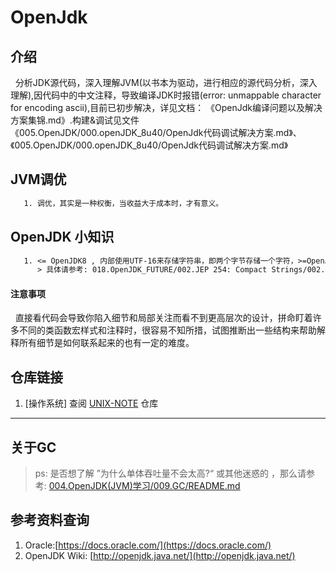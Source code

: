 # OpenJdk

## 介绍
&nbsp;&nbsp;分析JDK源代码，深入理解JVM(以书本为驱动，进行相应的源代码分析，深入理解),因代码中的中文注释，导致编译JDK时报错(error: unmappable character for encoding ascii),目前已初步解决，详见文档： 《OpenJdk编译问题以及解决方案集锦.md》.构建&调试见文件《005.OpenJDK/000.openJDK_8u40/OpenJdk代码调试解决方案.md》、《005.OpenJDK/000.openJDK_8u40/OpenJdk代码调试解决方案.md》

## JVM调优
```txt
   1. 调优，其实是一种权衡，当收益大于成本时，才有意义。
```

## OpenJDK 小知识
```txt
   1. <= OpenJDK8 , 内部使用UTF-16来存储字符串，即两个字节存储一个字符，>=OpenJDK9 使用 '002.JEP 254: Compact Strings' 修改了字符串存储方式 - 字节数组 + 编码标识。目的： 提升内存利用率
      > 具体请参考: 018.OpenJDK_FUTURE/002.JEP 254: Compact Strings/002.JEP 254: Compact Strings.md
```

#### 注意事项
&nbsp;&nbsp;直接看代码会导致你陷入细节和局部关注而看不到更高层次的设计，拼命盯着许多不同的类函数宏样式和注释时，很容易不知所措，试图推断出一些结构来帮助解释所有细节是如何联系起来的也有一定的难度。

## 仓库链接
1. [操作系统] 查阅 [UNIX-NOTE](https://github.com/Berries-Wang/UNIX-NOTE) 仓库

--- 
## 关于GC
> ps: 是否想了解 ”为什么单体吞吐量不会太高?“ 或其他迷惑的 ，那么请参考: [004.OpenJDK(JVM)学习/009.GC/README.md](./004.OpenJDK(JVM)学习/009.GC/README.md)

## 参考资料查询
1. Oracle:[https://docs.oracle.com/](https://docs.oracle.com/)
2. OpenJDK Wiki: [http://openjdk.java.net/](http://openjdk.java.net/)
